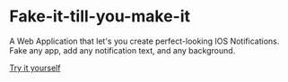 # Fake-it-till-you-make-it
A Web Application that let's you create perfect-looking IOS Notifications. Fake any app, add any notification text, and any background.  

[Try it yourself](https://viktorahmeti.github.io/Fake-it-till-you-make-it/index.html)
